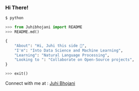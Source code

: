### Hi There!
```python
$ python

>>> from Juhibhojani import README
>>> README.md()

{
    "About": "Hi, Juhi this side 👋",
    "I'm": "Into Data Science and Machine Learning",
    "Learning": "Natural Language Processing",
    "Looking to ": "Collaborate on Open-Source projects",
}

>>> exit()
```
Connect with me at : <a href="https://www.linkedin.com/in/juhi-bhojani/"> Juhi Bhojani </a>
  
